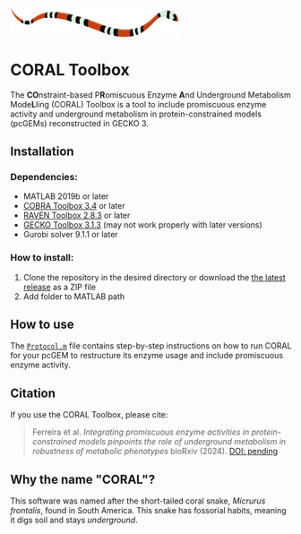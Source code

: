 <img src="./coral.png" width="300px">

# CORAL Toolbox

The **CO**nstraint-based P**R**omiscuous Enzyme **A**nd Underground Metabolism Mode**L**ling (CORAL) Toolbox is a tool to include promiscuous enzyme activity and underground metabolism in protein-constrained models (pcGEMs) reconstructed in GECKO 3.

## Installation

### Dependencies:

* MATLAB 2019b or later
* [COBRA Toolbox 3.4](https://opencobra.github.io/cobratoolbox/stable/index.html) or later
* [RAVEN Toolbox  2.8.3](https://github.com/SysBioChalmers/RAVEN/releases/tag/v2.8.3) or later
* [GECKO Toolbox  3.1.3](https://github.com/SysBioChalmers/GECKO/releases/tag/v3.1.3) (may not work properly with later versions) 
* Gurobi solver 9.1.1 or later

### How to install:

1. Clone the repository in the desired directory or download the [the latest release](https://github.com/mauricioamf/CORAL/releases) as a ZIP file
1. Add folder to MATLAB path

## How to use

The [`Protocol.m`](https://github.com/mauricioamf/CORAL/blob/main/Protocol.m) file contains step-by-step instructions on how to run CORAL for your pcGEM to restructure its enzyme usage and include promiscuous enzyme activity.

## Citation

If you use the CORAL Toolbox, please cite:

> Ferreira et al. _Integrating promiscuous enzyme activities in protein-constrained models pinpoints the role of underground metabolism in robustness of metabolic phenotypes_ bioRxiv (2024). [DOI: pending](https://doi.org/10.1234/1234.12.12.123456)

## Why the name "CORAL"?

This software was named after the short-tailed coral snake, _Micrurus frontalis_, found in South America. This snake has fossorial habits, meaning it digs soil and stays _underground_.
